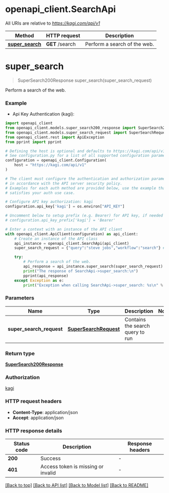# openapi_client.SearchApi

All URIs are relative to *https://kagi.com/api/v1*

Method | HTTP request | Description
------------- | ------------- | -------------
[**super_search**](SearchApi.md#super_search) | **GET** /search | Perform a search of the web.


# **super_search**
> SuperSearch200Response super_search(super_search_request)

Perform a search of the web.

### Example

* Api Key Authentication (kagi):

```python
import openapi_client
from openapi_client.models.super_search200_response import SuperSearch200Response
from openapi_client.models.super_search_request import SuperSearchRequest
from openapi_client.rest import ApiException
from pprint import pprint

# Defining the host is optional and defaults to https://kagi.com/api/v1
# See configuration.py for a list of all supported configuration parameters.
configuration = openapi_client.Configuration(
    host = "https://kagi.com/api/v1"
)

# The client must configure the authentication and authorization parameters
# in accordance with the API server security policy.
# Examples for each auth method are provided below, use the example that
# satisfies your auth use case.

# Configure API key authorization: kagi
configuration.api_key['kagi'] = os.environ["API_KEY"]

# Uncomment below to setup prefix (e.g. Bearer) for API key, if needed
# configuration.api_key_prefix['kagi'] = 'Bearer'

# Enter a context with an instance of the API client
with openapi_client.ApiClient(configuration) as api_client:
    # Create an instance of the API class
    api_instance = openapi_client.SearchApi(api_client)
    super_search_request = {"query":"steve jobs","workflow":"search"} # SuperSearchRequest | Contains the search query to run

    try:
        # Perform a search of the web.
        api_response = api_instance.super_search(super_search_request)
        print("The response of SearchApi->super_search:\n")
        pprint(api_response)
    except Exception as e:
        print("Exception when calling SearchApi->super_search: %s\n" % e)
```



### Parameters


Name | Type | Description  | Notes
------------- | ------------- | ------------- | -------------
 **super_search_request** | [**SuperSearchRequest**](SuperSearchRequest.md)| Contains the search query to run | 

### Return type

[**SuperSearch200Response**](SuperSearch200Response.md)

### Authorization

[kagi](../README.md#kagi)

### HTTP request headers

 - **Content-Type**: application/json
 - **Accept**: application/json

### HTTP response details

| Status code | Description | Response headers |
|-------------|-------------|------------------|
**200** | Success |  -  |
**401** | Access token is missing or invalid |  -  |

[[Back to top]](#) [[Back to API list]](../README.md#documentation-for-api-endpoints) [[Back to Model list]](../README.md#documentation-for-models) [[Back to README]](../README.md)

